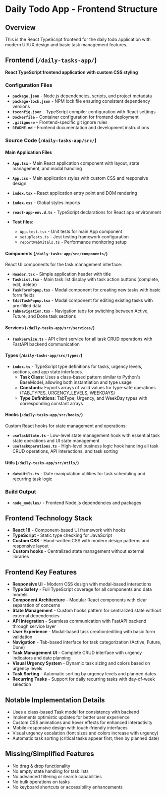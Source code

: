 # Daily Todo App - Frontend Structure

## Overview
This is the React TypeScript frontend for the daily todo application with modern UI/UX design and basic task management features.

## Frontend (`/daily-tasks-app/`)
**React TypeScript frontend application with custom CSS styling**

### Configuration Files
- **`package.json`** - Node.js dependencies, scripts, and project metadata
- **`package-lock.json`** - NPM lock file ensuring consistent dependency versions
- **`tsconfig.json`** - TypeScript compiler configuration with React settings
- **`Dockerfile`** - Container configuration for frontend deployment
- **`.gitignore`** - Frontend-specific git ignore rules
- **`README.md`** - Frontend documentation and development instructions

### Source Code (`/daily-tasks-app/src/`)

#### Main Application Files
- **`App.tsx`** - Main React application component with layout, state management, and modal handling
- **`App.css`** - Main application styles with custom CSS and responsive design
- **`index.tsx`** - React application entry point and DOM rendering
- **`index.css`** - Global styles imports
- **`react-app-env.d.ts`** - TypeScript declarations for React app environment

- **Test files:**
  - `App.test.tsx` - Unit tests for main App component
  - `setupTests.ts` - Jest testing framework configuration
  - `reportWebVitals.ts` - Performance monitoring setup

#### Components (`/daily-tasks-app/src/components/`)
React UI components for the task management interface:
- **`Header.tsx`** - Simple application header with title
- **`TaskList.tsx`** - Main task list display with task action buttons (complete, edit, delete)
- **`TaskFormPopup.tsx`** - Modal component for creating new tasks with basic form fields
- **`EditTaskPopup.tsx`** - Modal component for editing existing tasks with pre-filled data
- **`TabNavigation.tsx`** - Navigation tabs for switching between Active, Future, and Done task sections

#### Services (`/daily-tasks-app/src/services/`)
- **`TaskService.ts`** - API client service for all task CRUD operations with FastAPI backend communication

#### Types (`/daily-tasks-app/src/types/`)
- **`index.ts`** - TypeScript type definitions for tasks, urgency levels, sections, and app state interfaces. 
  - **Task Class**: Uses a class-based pattern similar to Python's BaseModel, allowing both instantiation and type usage
  - **Constants**: Exports arrays of valid values for type-safe operations (TAB_TYPES, URGENCY_LEVELS, WEEKDAYS)
  - **Type Definitions**: TabType, Urgency, and WeekDay types with corresponding constant arrays

#### Hooks (`/daily-tasks-app/src/hooks/`)
Custom React hooks for state management and operations:
- **`useTaskState.ts`** - Low-level state management hook with essential task state operations and UI state management
- **`useTaskOperations.ts`** - High-level business logic hook handling all task CRUD operations, API interactions, and task sorting

#### Utils (`/daily-tasks-app/src/utils/`)
- **`dateUtils.ts`** - Date manipulation utilities for task scheduling and recurring task logic

### Build Output
- **`node_modules/`** - Frontend Node.js dependencies and packages

## Frontend Technology Stack
- **React 18** - Component-based UI framework with hooks
- **TypeScript** - Static type checking for JavaScript
- **Custom CSS** - Hand-written CSS with modern design patterns and responsive layout
- **Custom hooks** - Centralized state management without external libraries

## Frontend Key Features
- **Responsive UI** - Modern CSS design with modal-based interactions
- **Type Safety** - Full TypeScript coverage for all components and data models
- **Component Architecture** - Modular React components with clear separation of concerns
- **State Management** - Custom hooks pattern for centralized state without external dependencies
- **API Integration** - Seamless communication with FastAPI backend through service layer
- **User Experience** - Modal-based task creation/editing with basic form validation
- **Navigation** - Tab-based interface for task categorization (Active, Future, Done)
- **Task Management UI** - Complete CRUD interface with urgency indicators and date planning
- **Visual Urgency System** - Dynamic task sizing and colors based on urgency levels
- **Task Sorting** - Automatic sorting by urgency levels and planned dates
- **Recurring Tasks** - Support for daily recurring tasks with day-of-week selection

## Notable Implementation Details
- Uses a class-based Task model for consistency with backend
- Implements optimistic updates for better user experience
- Custom CSS animations and hover effects for enhanced interactivity
- Mobile-responsive design with touch-friendly interfaces
- Visual urgency escalation (font sizes and colors increase with urgency)
- Automatic task sorting (critical tasks appear first, then by planned date)

## Missing/Simplified Features
- No drag & drop functionality
- No empty state handling for task lists  
- No advanced filtering or search capabilities
- No bulk operations on tasks
- No keyboard shortcuts or accessibility enhancements